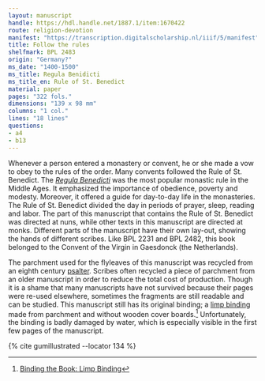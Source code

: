 ```yaml
---
layout: manuscript
handle: https://hdl.handle.net/1887.1/item:1670422
route: religion-devotion
manifest: "https://transcription.digitalscholarship.nl/iiif/5/manifest"
title: Follow the rules
shelfmark: BPL 2483
origin: "Germany?"
ms_date: "1400-1500"
ms_title: Regula Benidicti 
ms_title_en: Rule of St. Benedict
material: paper
pages: "322 fols."
dimensions: "139 x 98 mm"
columns: "1 col."
lines: "18 lines"
questions:
- a4
- b13
---
```


Whenever a person entered a monastery or convent, he or she made a vow
to obey to the rules of the order. Many convents followed the Rule of
St. Benedict. The *[Regula Benedicti](https://en.wikipedia.org/wiki/Rule_of_Saint_Benedict)* was
the most popular monastic rule in the Middle Ages. It emphasized the
importance of obedience, poverty and modesty. Moreover, it offered a
guide for day-to-day life in the monasteries. The Rule of St. Benedict
divided the day in periods of prayer, sleep, reading and labor. The part
of this manuscript that contains the Rule of St. Benedict was directed
at nuns, while other texts in this manuscript are directed at monks.
Different parts of the manuscript have their own lay-out, showing the
hands of different scribes. Like BPL 2231 and BPL 2482, this book
belonged to the Convent of the Virgin in Gaesdonck (the Netherlands).

The parchment used for the flyleaves of this manuscript was recycled
from an eighth century [psalter](https://en.wikipedia.org/wiki/Psalter).
Scribes often recycled a piece of parchment from an older manuscript in
order to reduce the total cost of production. Though it is a shame that
many manuscripts have not survived because their pages were re-used
elsewhere, sometimes the fragments are still readable and can be
studied. This manuscript still has its original binding; a [limp
binding](https://en.wikipedia.org/wiki/Limp_binding) made from parchment
and without wooden cover boards.[^1] Unfortunately, the binding is badly
damaged by water, which is especially visible in the first few pages of
the manuscript.

[^1]: [Binding the Book: Limp Binding](/glossary/#)

{% cite gumillustrated --locator 134 %}
